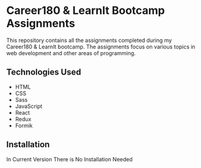 # Career180 & LearnIt Bootcamp Assignments

This repository contains all the assignments completed during my Career180 & LearnIt bootcamp. The assignments focus on various topics in web development and other areas of programming.

## Technologies Used

- HTML
- CSS
- Sass
- JavaScript
- React
- Redux
- Formik

## Installation

In Current Version There is No Installation Needed

